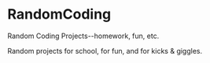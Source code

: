 # RandomCoding
Random Coding Projects--homework, fun, etc.

Random projects for school, for fun, and for kicks & giggles.
